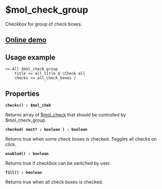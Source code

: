 # $mol_check_group

Checkbox for group of check boxes.

## [Online demo](http://eigenmethod.github.io/mol/#demo=mol_check_group)

## Usage example

```
<= All $mol_check_group
	title <= all_title @ \Check all
	checks <= all_check_boxes /
```

## Properties

**`checks() : $mol_chek`**

Returns array of [$mol_check](..) that should be controlled by $mol_check_group.

**`checked( next? : boolean ) : boolean`**

Returns true when some check boxes is checked. Toggles all checks on click.

**`enabled() : boolean`**

Returns true if checkbox can be switched by user.

**`fill() : boolean`**

Returns true when all check boxes is checked.
